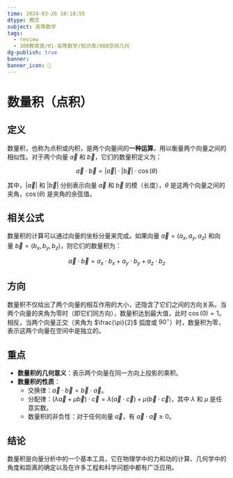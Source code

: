 ```yaml
---
time: 2024-03-26 10:18:55
dtype: 概念
subject: 高等数学
tags:
  - review
  - 300教育类/01-高等数学/知识库/008空间几何
dg-publish: true
banner: 
banner_icon: 🧠
---
```

# 数量积（点积）

## 定义
数量积，也称为点积或内积，是两个向量间的**一种运算**，用以衡量两个向量之间的相似性。对于两个向量 $\vec{a}$ 和 $\vec{b}$，它们的数量积定义为：

$$\vec{a} \cdot \vec{b} = | \vec{a} | \cdot | \vec{b} | \cdot \cos(\theta)$$

其中，$|\vec{a}|$ 和 $|\vec{b}|$ 分别表示向量 $\vec{a}$ 和 $\vec{b}$ 的模（长度），$\theta$ 是这两个向量之间的夹角，$\cos(\theta)$ 是夹角的余弦值。

## 相关公式
数量积的计算可以通过向量的坐标分量来完成。如果向量 $\vec{a} = (a_x, a_y, a_z)$ 和向量 $\vec{b} = (b_x, b_y, b_z)$，则它们的数量积为：

$$\vec{a} \cdot \vec{b} = a_x \cdot b_x + a_y \cdot b_y + a_z \cdot b_z$$

## 方向
数量积不仅给出了两个向量的相互作用的大小，还隐含了它们之间的方向关系。当两个向量的夹角为零时（即它们同方向），数量积达到最大值，此时 $\cos(0) = 1$。相反，当两个向量正交（夹角为 $\frac{\pi}{2}$ 弧度或 $90^\circ$）时，数量积为零，表示这两个向量在空间中是独立的。

## 重点
- **数量积的几何意义**：表示两个向量在同一方向上投影的乘积。
- **数量积的性质**：
  - 交换律：$\vec{a} \cdot \vec{b} = \vec{b} \cdot \vec{a}$。
  - 分配律：$(\lambda \vec{a} + \mu \vec{b}) \cdot \vec{c} = \lambda (\vec{a} \cdot \vec{c}) + \mu (\vec{b} \cdot \vec{c})$，其中 $\lambda$ 和 $\mu$ 是任意实数。
  - 数量积的非负性：对于任何向量 $\vec{a}$，有 $\vec{a} \cdot \vec{a} \geq 0$。

## 结论
数量积是向量分析中的一个基本工具，它在物理学中的力和功的计算、几何学中的角度和距离的确定以及在许多工程和科学问题中都有广泛应用。


